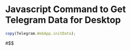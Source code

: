 # Javascript Command to Get Telegram Data for Desktop

```javascript
copy(Telegram.WebApp.initData);
```

#$$
